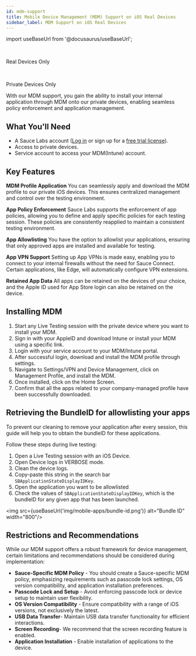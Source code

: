 ```yaml
---
id: mdm-support
title: Mobile Device Management (MDM) Support on iOS Real Devices
sidebar_label: MDM Support on iOS Real Devices
---
```


import useBaseUrl from '@docusaurus/useBaseUrl';

<br/><p><span className="sauceGreen">Real Devices Only</span></p> 
<br/><p><span className="sauceGreen">Private Devices Only</span></p>

With our MDM support, you gain the ability to install your internal application through MDM  onto our private devices, enabling seamless policy enforcement and application management. 

## What You'll Need

- A Sauce Labs account ([Log in](https://accounts.saucelabs.com/am/XUI/#login/) or sign up for a [free trial license](https://saucelabs.com/sign-up)).
- Access to private devices.
- Service account to access your MDM(Intune) account. 

## Key Features

**MDM Profile Application**
You can seamlessly apply and download the MDM profile to our private iOS devices. This ensures centralized management and control over the testing environment.

**App Policy Enforcement**
Sauce Labs supports the enforcement of app policies, allowing you to define and apply specific policies for each testing session. These policies are consistently reapplied to maintain a consistent testing environment.

**App Allowlisting**
You have the option to allowlist your applications, ensuring that only approved apps are installed and available for testing. 

**App VPN Support**
Setting up App VPNs is made easy, enabling you to connect to your internal firewalls without the need for Sauce Connect. Certain applications, like Edge, will automatically configure VPN extensions.

**Retained App Data**
All apps can be retained on the devices of your choice, and the Apple ID used for App Store login can also be retained on the device.

## Installing MDM

1. Start any Live Testing session with the private device where you want to install your MDM.
2. Sign in with your AppleID and download Intune or install your MDM using a specific link.
3. Login with your service account to your MDM/Intune portal.
4. After successful login, download and install the MDM profile through settings.
5. Navigate to Settings/VPN and Device Management, click on Management Profile, and install the MDM.
6. Once installed, click on the Home Screen.
7. Confirm that all the apps related to your company-managed profile have been successfully downloaded.

## Retrieving the BundleID for allowlisting your apps

To prevent our cleaning to remove your application after every session, this guide will help you to obtain the bundleID for these applications. 

Follow these steps during live testing:

1. Open a Live Testing session with an iOS Device.
2. Open Device logs in VERBOSE mode.
3. Clean the device logs.
4. Copy-paste this string in the search bar `SBApplicationStateDisplayIDKey`.
5. Open the application you want to be allowlisted
6. Check the values of `SBApplicationStateDisplayIDKey`, which is the bundleID for any given app that has been launched.

<img src={useBaseUrl('img/mobile-apps/bundle-id.png')} alt="Bundle ID" width="800"/>

## Restrictions and Recommendations

While our MDM support offers a robust framework for device management, certain limitations and recommendations should be considered during implementation:
- **Sauce-Specific MDM Policy** - You should create a Sauce-specific MDM policy, emphasizing requirements such as passcode lock settings, OS version compatibility, and application installation preferences.
- **Passcode Lock and Setup** - Avoid enforcing passcode lock or device setup to maintain user flexibility.
- **OS Version Compatibility** - Ensure compatibility with a range of iOS versions, not exclusively the latest.
- **USB Data Transfer**- Maintain USB data transfer functionality for efficient interactions.
- **Screen Recording**- We recommend that the  screen recording feature is enabled.
- **Application Installation** - Enable installation of applications to the device.
